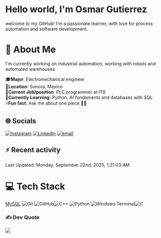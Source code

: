 # Hello world, I'm Osmar Gutierrez

welcome to my GitHub! I'm a passionate learner, with love for process automation and software development.

# 💫 About Me

I'm currently working on industrial automation, working with robots and automated warehouses

🎓**Major**: Electromechanical engineer<br>
📍**Location**: Sonora, Mexico<br>
💼**Current Job/position**: PLC programmer at IT8<br>
🌱**Currently Learning:** Python, AI fundaments and databases with SQL<br>
⚡**Fun fact**: Ask me about one piece 🏴‍☠️

## 🌐 Socials

[![Instagram](https://img.shields.io/badge/Instagram-%23E4405F.svg?logo=Instagram&logoColor=white)](https://instagram.com/osmar_bto) [![LinkedIn](https://img.shields.io/badge/LinkedIn-%230077B5.svg?logo=linkedin&logoColor=white)](https://linkedin.com/in/osmar-gutiérrez-botello) [![email](https://img.shields.io/badge/Email-D14836?logo=gmail&logoColor=white)](mailto:osmar.gtz.botello@gmail.com)

## ⚡ Recent activity
<!--RECENT_ACTIVITY:start-->
<!--RECENT_ACTIVITY:end-->
<!--RECENT_ACTIVITY:last_update-->
Last Updated: Monday, September 22nd, 2025, 1:21:03 AM
<!--RECENT_ACTIVITY:last_update_end-->

# 💻 Tech Stack
[MySQL](https://img.shields.io/badge/mysql-4479A1.svg?style=for-the-badge&logo=mysql&logoColor=white)
![Git](https://img.shields.io/badge/git-%23F05033.svg?style=for-the-badge&logo=git&logoColor=white) ![GitHub](https://img.shields.io/badge/github-%23121011.svg?style=for-the-badge&logo=github&logoColor=white)![C++](https://img.shields.io/badge/c++-%2300599C.svg?style=for-the-badge&logo=c%2B%2B&logoColor=white) ![Python](https://img.shields.io/badge/python-3670A0?style=for-the-badge&logo=python&logoColor=ffdd54) ![Windows Terminal](https://img.shields.io/badge/Windows%20Terminal-%234D4D4D.svg?style=for-the-badge&logo=windows-terminal&logoColor=white)![C](https://img.shields.io/badge/c-%2300599C.svg?style=for-the-badge&logo=c&logoColor=white)

### ✍️ Dev Quote

![](https://quotes-github-readme.vercel.app/api?type=horizontal&theme=radical)
